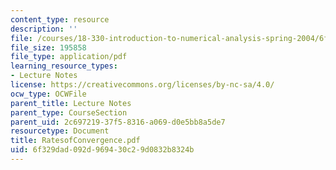 ```yaml
---
content_type: resource
description: ''
file: /courses/18-330-introduction-to-numerical-analysis-spring-2004/6f329dad092d969430c29d0832b8324b_RatesofConvergence.pdf
file_size: 195858
file_type: application/pdf
learning_resource_types:
- Lecture Notes
license: https://creativecommons.org/licenses/by-nc-sa/4.0/
ocw_type: OCWFile
parent_title: Lecture Notes
parent_type: CourseSection
parent_uid: 2c697219-37f5-8316-a069-d0e5bb8a5de7
resourcetype: Document
title: RatesofConvergence.pdf
uid: 6f329dad-092d-9694-30c2-9d0832b8324b
---
```

